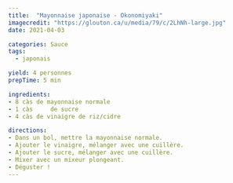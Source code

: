 ```yaml
---
title:  "Mayonnaise japonaise - Okonomiyaki"
imagecredit: "https://glouton.ca/u/media/79/c/2LhNh-large.jpg"
date: 2021-04-03

categories: Sauce
tags:
  - japonais

yield: 4 personnes
prepTime: 5 min

ingredients:
- 8 càs de mayonnaise normale
- 1 càs 	de sucre
- 4 càs de vinaigre de riz/cidre

directions:
- Dans un bol, mettre la mayonnaise normale.
- Ajouter le vinaigre, mélanger avec une cuillère.
- Ajouter le sucre, mélanger avec une cuillère.
- Mixer avec un mixeur plongeant.
- Déguster !
---
```

